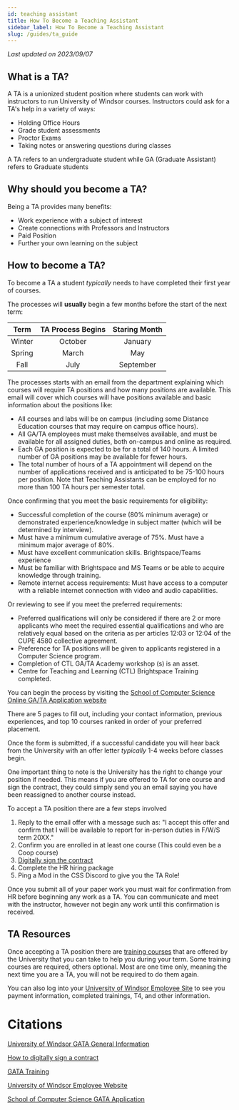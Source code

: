 ```yaml
---
id: teaching assistant
title: How To Become a Teaching Assistant
sidebar_label: How To Become a Teaching Assistant
slug: /guides/ta_guide
---
```


_Last updated on 2023/09/07_

## What is a TA?

A TA is a unionized student position where students can work with instructors to run University of Windsor courses. Instructors could ask for a TA's help in a variety of ways:

- Holding Office Hours 
- Grade student assessments
- Proctor Exams
- Taking notes or answering questions during classes
    
A TA refers to an undergraduate student while GA (Graduate Assistant) refers to Graduate students

## Why should you become a TA?

Being a TA provides many benefits:

- Work experience with a subject of interest
- Create connections with Professors and Instructors
- Paid Position
- Further your own learning on the subject
    
## How to become a TA?

To become a TA a student _typically_ needs to have completed their first year of courses. 

The processes will **usually** begin a few months before the start of the next term:

| Term   | TA Process Begins | Staring Month |
|:------:|:-----------------:|:-------------:|
| Winter | October           | January       |
| Spring | March             | May           |
| Fall   | July              | September     |

The processes starts with an email from the department explaining which courses will require TA positions and how many positions are available. This email will cover which courses will have positions available and basic information about the positions like:

- All courses and labs will be on campus (including some Distance Education courses that may require on campus office hours).
- All GA/TA employees must make themselves available, and must be available for all assigned duties, both on-campus and online as required.
- Each GA position is expected to be for a total of 140 hours. A limited number of GA positions may be available for fewer hours.
- The total number of hours of a TA appointment will depend on the number of applications received and is anticipated to be 75-100 hours per position.  Note that Teaching Assistants can be employed for no more than 100 TA hours per semester total.


Once confirming that you meet the basic requirements for eligibility:

- Successful completion of the course (80% minimum average) or demonstrated experience/knowledge in subject matter (which will be determined by interview). 
- Must have a minimum cumulative average of 75%. Must have a minimum major average of 80%. 
- Must have excellent communication skills. Brightspace/Teams experience
- Must be familiar with Brightspace and MS Teams or be able to acquire knowledge through training.  
- Remote internet access requirements: Must have access to a computer with a reliable internet connection with video and audio capabilities. 
    
Or reviewing to see if you meet the preferred requirements:

- Preferred qualifications will only be considered if there are 2 or more applicants who meet the required essential qualifications and who are relatively equal based on the criteria as per articles 12:03 or 12:04 of the CUPE 4580 collective agreement. 
- Preference for TA positions will be given to applicants registered in a Computer Science program.  
- Completion of CTL GA/TA Academy workshop (s) is an asset.
- Centre for Teaching and Learning (CTL) Brightspace Training completed.

You can begin the process by visiting the [School of Computer Science Online GA/TA Application website](https://forms.myweb.cs.uwindsor.ca/modules/form_builder/published/ta_ga_application.php)

There are 5 pages to fill out, including your contact information, previous experiences, and top 10 courses ranked in order of your preferred placement.

Once the form is submitted, if a successful candidate you will hear back from the University with an offer letter _typically_ 1-4 weeks before classes begin.

One important thing to note is the University has the right to change your position if needed. This means if you are offered to TA for one course and sign the contract, they could simply send you an email saying you have been reassigned to another course instead.

To accept a TA position there are a few steps involved

1. Reply to the email offer with a message such as: "I accept this offer and confirm that I will be available to report for in-person duties in F/W/S term 20XX."
2. Confirm you are enrolled in at least one course (This could even be a Coop course)
3. [Digitally sign the contract](https://www.uwindsor.ca/graduate-studies/1236/adding-digital-signature-pdf-fillable-form)
4. Complete the HR hiring package
5. Ping a Mod in the CSS Discord to give you the TA Role! 

Once you submit all of your paper work you must wait for confirmation from HR before beginning any work as a TA. You can communicate and meet with the instructor, however not begin any work until this confirmation is received. 

## TA Resources

Once accepting a TA position there are [training courses](https://ctl2.uwindsor.ca/workshops/) that are offered by the University that you can take to help you during your term. Some training courses are required, others optional. Most are one time only, meaning the next time you are a TA, you will not be required to do them again.

You can also log into your [University of Windsor Employee Site](https://myuwinfo.uwindsor.ca/default) to see you payment information, completed trainings, T4, and other information.

# Citations

[University of Windsor GATA General Information](https://www.uwindsor.ca/faculty/recruitment/341/graduate-assistants-teaching-assistants)

[How to digitally sign a contract](https://www.uwindsor.ca/graduate-studies/1236/adding-digital-signature-pdf-fillable-form)

[GATA Training](https://ctl2.uwindsor.ca/workshops/)

[University of Windsor Employee Website](https://myuwinfo.uwindsor.ca/default)

[School of Computer Science GATA Application](https://forms.myweb.cs.uwindsor.ca/modules/form_builder/published/ta_ga_application.php)